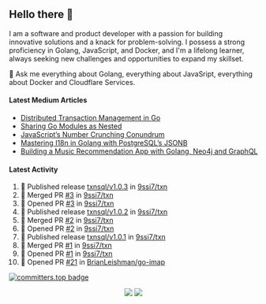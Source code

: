 ## Hello there 👋

I am a software and product developer with a passion for building innovative solutions and a knack for problem-solving. I possess a strong proficiency in Golang, JavaScript, and Docker, and I'm a lifelong learner, always seeking new challenges and opportunities to expand my skillset.

💬 Ask me everything about Golang, everything about JavaSript, everything about Docker and Cloudflare Services.

#### Latest Medium Articles

<!-- ARTICLES:START -->
- [Distributed Transaction Management in Go](https://9ssi7.medium.com/distributed-transaction-management-in-go-2fa9ef7b0350?source=rss-ced864c5b828------2)
- [Sharing Go Modules as Nested](https://medium.com/goturkiye/sharing-go-modules-as-nested-ad64e608b681?source=rss-ced864c5b828------2)
- [JavaScript’s Number Crunching Conundrum](https://9ssi7.medium.com/javascripts-number-crunching-conundrum-c8ad0c546738?source=rss-ced864c5b828------2)
- [Mastering I18n in Golang with PostgreSQL’s JSONB](https://9ssi7.medium.com/mastering-i18n-in-golang-with-postgresqls-jsonb-2631ad50376a?source=rss-ced864c5b828------2)
- [Building a Music Recommendation App with Golang, Neo4j and GraphQL](https://9ssi7.medium.com/building-a-music-recommendation-app-with-golang-neo4j-and-graphql-697f842ea688?source=rss-ced864c5b828------2)
<!-- ARTICLES:END -->

#### Latest Activity

<!--START_SECTION:activity-->
1. 🚀 Published release [txnsql/v1.0.3](https://github.com/9ssi7/txn/releases/tag/txnsql/v1.0.3) in [9ssi7/txn](https://github.com/9ssi7/txn)
2. 🎉 Merged PR [#3](https://github.com/9ssi7/txn/pull/3) in [9ssi7/txn](https://github.com/9ssi7/txn)
3. 💪 Opened PR [#3](https://github.com/9ssi7/txn/pull/3) in [9ssi7/txn](https://github.com/9ssi7/txn)
4. 🚀 Published release [txnsql/v1.0.2](https://github.com/9ssi7/txn/releases/tag/txnsql/v1.0.2) in [9ssi7/txn](https://github.com/9ssi7/txn)
5. 🎉 Merged PR [#2](https://github.com/9ssi7/txn/pull/2) in [9ssi7/txn](https://github.com/9ssi7/txn)
6. 💪 Opened PR [#2](https://github.com/9ssi7/txn/pull/2) in [9ssi7/txn](https://github.com/9ssi7/txn)
7. 🚀 Published release [txnsql/v1.0.1](https://github.com/9ssi7/txn/releases/tag/txnsql/v1.0.1) in [9ssi7/txn](https://github.com/9ssi7/txn)
8. 🎉 Merged PR [#1](https://github.com/9ssi7/txn/pull/1) in [9ssi7/txn](https://github.com/9ssi7/txn)
9. 💪 Opened PR [#1](https://github.com/9ssi7/txn/pull/1) in [9ssi7/txn](https://github.com/9ssi7/txn)
10. 💪 Opened PR [#21](https://github.com/BrianLeishman/go-imap/pull/21) in [BrianLeishman/go-imap](https://github.com/BrianLeishman/go-imap)
<!--END_SECTION:activity-->

[![committers.top badge](https://user-badge.committers.top/turkey_private/9ssi7.svg)](https://user-badge.committers.top/turkey_private/9ssi7)

<p align="center">
  <picture>
  <source
    srcset="https://github-readme-stats.vercel.app/api?username=9ssi7&show_icons=true&theme=dark&hide_border=true&border_radius=10"
    media="(prefers-color-scheme: dark)"
  />
  <source
    srcset="https://github-readme-stats.vercel.app/api?username=9ssi7&show_icons=true&hide_border=true&border_radius=10"
    media="(prefers-color-scheme: light), (prefers-color-scheme: no-preference)"
  />
  <img src="https://github-readme-stats.vercel.app/api?username=9ssi7&show_icons=true&hide_border=true&border_radius=10" />
</picture>

<picture>
  <source
    srcset="https://github-readme-streak-stats.herokuapp.com?user=9ssi7&theme=dark&hide_border=true&border_radius=10"
    media="(prefers-color-scheme: dark)"
  />
  <source
    srcset="https://github-readme-streak-stats.herokuapp.com?user=9ssi7&hide_border=true&border_radius=10"
    media="(prefers-color-scheme: light), (prefers-color-scheme: no-preference)"
  />
  <img src="https://github-readme-streak-stats.herokuapp.com?user=9ssi7&hide_border=true&border_radius=10" />
</picture>
</p>
